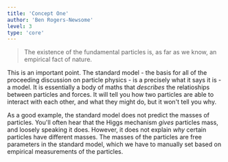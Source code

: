 ```yaml
---
title: 'Concept One'
author: 'Ben Rogers-Newsome'
level: 3
type: 'core'
---
```


> The existence of the fundamental particles is, as far as we know, an empirical fact of nature.

This is an important point. The standard model - the basis for all of the proceeding discussion on particle physics - is a precisely what it says it is - a model. It is essentially a body of maths that *describes* the relatioships between particles and forces. It will tell you how two particles are able to interact with each other, and what they might do, but it won't tell you why.

As a good example, the standard model does not predict the masses of particles. You'll often hear that the Higgs mechanism *gives* particles mass, and loosely speaking it does. However, it does not explain *why* certain particles have different masses. The masses of the particles are free parameters in the standard model, which we have to manually set based on empirical measurements of the particles.
